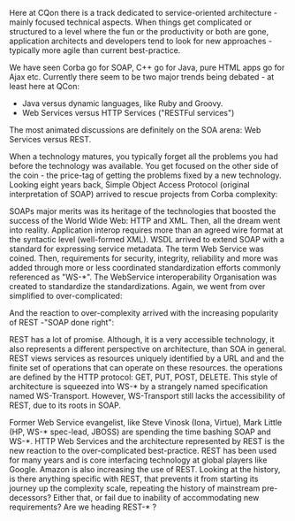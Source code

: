 Here at CQon there is a track dedicated to service-oriented architecture - mainly focused technical aspects. When things get complicated or structured to a level where the fun or the productivity or both are gone, application architects and developers tend to look for new approaches - typically more agile than current best-practice.

We have seen Corba go for SOAP, C++ go for Java, pure HTML apps go for Ajax etc. Currently there seem to be two major trends being debated - at least here at QCon:

- Java versus dynamic languages, like Ruby and Groovy.
- Web Services versus HTTP Services ("RESTFul services")

The most animated discussions are definitely on the SOA arena: Web Services versus REST.

When a technology matures, you typically forget all the problems you had before the technology was available. You get focused on the other side of the coin - the price-tag of getting the problems fixed by a new technology. Looking eight years back, Simple Object Access Protocol (original interpretation of SOAP) arrived to rescue projects from Corba complexity:


SOAPs major merits was its heritage of the technologies that boosted the success of the World Wide Web: HTTP and XML. Then, all the dream went into reality. Application interop requires more than an agreed wire format at the syntactic level (well-formed XML). WSDL arrived to extend SOAP with a standard for expressing service metadata. The term Web Service was coined. Then, requirements for security, integrity, reliability and more was added through more or less coordinated standardization efforts commonly referenced as "WS-*". The WebService interoperability Organisation was created to standardize the standardizations. Again, we went from over simplified to over-complicated:

And the reaction to over-complexity arrived with the increasing popularity of REST -"SOAP done right":

REST has a lot of promise. Although, it is a very accessible technology, it also represents a different perspective on architecture, than SOA in general. REST views services as resources uniquely identified by a URL and and the finite set of operations that can operate on these resources. the operations are defined by the HTTP protocol: GET, PUT, POST, DELETE. This style of architecture is squeezed into WS-* by a strangely named specification named WS-Transport. However, WS-Transport still lacks the accessibility of REST, due to its roots in SOAP.

Former Web Service evangelist, like Steve Vinosk (Iona, Virtue), Mark Little (HP, WS-* spec-lead, JBOSS) are spending the time bashing SOAP and WS-\*. HTTP Web Services and the architecture represented by REST is the new reaction to the over-complicated best-practice. REST has been used for many years and is core interfacing technology at global players like Google. Amazon is also increasing the use of REST. Looking at the history, is there anything specific with REST, that prevents it from starting its journey up the complexity scale, repeating the history of mainstream pre-decessors? Either that, or fail due to inability of accommodating new requirements? Are we heading REST-\* ?

